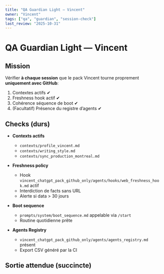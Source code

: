 ```yaml
---
title: "QA Guardian Light — Vincent"
owner: "Vincent"
tags: ["qa", "guardian", "session-check"]
last_review: "2025-10-31"
---
```


# QA Guardian Light — Vincent

## Mission
Vérifier **à chaque session** que le pack Vincent tourne proprement **uniquement avec GitHub**:
1) Contextes actifs ✔
2) Freshness hook actif ✔
3) Cohérence séquence de boot ✔
4) (Facultatif) Présence du registre d’agents ✔

## Checks (durs)
- **Contexts actifs**
  - `contexts/profile_vincent.md`
  - `contexts/writing_style.md`
  - `contexts/sync_production_montreal.md`

- **Freshness policy**
  - Hook `vincent_chatgpt_pack_github_only/agents/hooks/web_freshness_hook.md` actif
  - Interdiction de facts sans URL
  - Alerte si data > 30 jours

- **Boot sequence**
  - `prompts/system/boot_sequence.md` appelable via `/start`
  - Routine quotidienne prête

- **Agents Registry**
  - `vincent_chatgpt_pack_github_only/agents/agents_registry.md` présent
  - Export CSV généré par la CI

## Sortie attendue (succincte)

